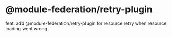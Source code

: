 # @module-federation/retry-plugin

feat: add @module-federation/retry-plugin for resource retry when resource loading went wrong
